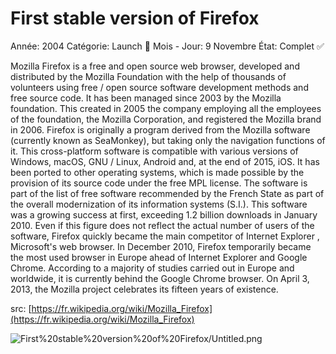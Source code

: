 # First stable version of Firefox

Année: 2004
Catégorie: Launch 🚀
Mois - Jour: 9 Novembre
État: Complet ✅

Mozilla Firefox is a free and open source web browser, developed and distributed by the Mozilla Foundation with the help of thousands of volunteers using free / open source software development methods and free source code.
It has been managed since 2003 by the Mozilla foundation. This created in 2005 the company employing all the employees of the foundation, the Mozilla Corporation, and registered the Mozilla brand in 2006.
Firefox is originally a program derived from the Mozilla software (currently known as SeaMonkey), but taking only the navigation functions of it. This cross-platform software is compatible with various versions of Windows, macOS, GNU / Linux, Android and, at the end of 2015, iOS. It has been ported to other operating systems, which is made possible by the provision of its source code under the free MPL license.
The software is part of the list of free software recommended by the French State as part of the overall modernization of its information systems (S.I.).
This software was a growing success at first, exceeding 1.2 billion downloads in January 2010. Even if this figure does not reflect the actual number of users of the software, Firefox quickly became the main competitor of Internet Explorer , Microsoft's web browser. In December 2010, Firefox temporarily became the most used browser in Europe ahead of Internet Explorer and Google Chrome. According to a majority of studies carried out in Europe and worldwide, it is currently behind the Google Chrome browser. On April 3, 2013, the Mozilla project celebrates its fifteen years of existence.

src: [https://fr.wikipedia.org/wiki/Mozilla_Firefox](https://fr.wikipedia.org/wiki/Mozilla_Firefox)

![First%20stable%20version%20of%20Firefox/Untitled.png](First%20stable%20version%20of%20Firefox/Untitled.png)